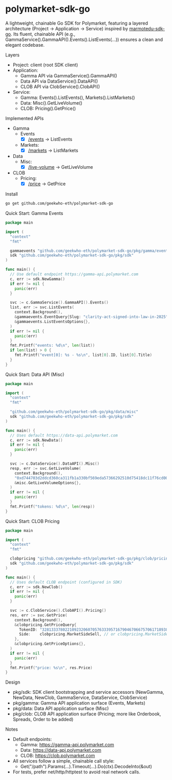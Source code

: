 # polymarket-sdk-go

A lightweight, chainable Go SDK for Polymarket, featuring a layered architecture (Project → Application → Service) inspired by [marmotedu-sdk-go](https://github.com/marmotedu/marmotedu-sdk-go). Its fluent, chainable API (e.g., GammaService().GammaAPI().Events().ListEvents(...)) ensures a clean and elegant codebase.

Layers
- Project: client (root SDK client)
- Application:
  - Gamma API via GammaService().GammaAPI()
  - Data API via DataService().DataAPI()
  - CLOB API via ClobService().ClobAPI()
- Service:
  - Gamma: Events().ListEvents(), Markets().ListMarkets()
  - Data: Misc().GetLiveVolume()
  - CLOB: Pricing().GetPrice()

Implemented APIs
- Gamma
  - Events
    - [x]  [/events](https://docs.polymarket.com/api-reference/events/list-events) -> ListEvents
  - Markets:
    - [x] [/markets](https://docs.polymarket.com/api-reference/markets/list-markets) -> ListMarkets
- Data
  - Misc:
    - [x] [/live-volume](https://docs.polymarket.com/api-reference/misc/get-live-volume-for-an-event) -> GetLiveVolume
- CLOB
  - Pricing:
    - [x] [/price](https://docs.polymarket.com/api-reference/pricing/get-market-price) -> GetPrice

Install
```bash
go get github.com/geekwho-eth/polymarket-sdk-go
```

Quick Start: Gamma Events
```go
package main

import (
  "context"
  "fmt"

  gammaevents "github.com/geekwho-eth/polymarket-sdk-go/pkg/gamma/events"
  sdk "github.com/geekwho-eth/polymarket-sdk-go/pkg/sdk"
)

func main() {
  // Use default endpoint https://gamma-api.polymarket.com
  c, err := sdk.NewGamma()
  if err != nil {
    panic(err)
  }

  svc := c.GammaService().GammaAPI().Events()
  list, err := svc.ListEvents(
    context.Background(),
    &gammaevents.EventQuery{Slug: "clarity-act-signed-into-law-in-2025"},
    &gammaevents.ListEventsOptions{},
  )
  if err != nil {
    panic(err)
  }
  fmt.Printf("events: %d\n", len(list))
  if len(list) > 0 {
    fmt.Printf("event[0]: %s - %s\n", list[0].ID, list[0].Title)
  }
}
```

Quick Start: Data API (Misc)
```go
package main

import (
  "context"
  "fmt"

  "github.com/geekwho-eth/polymarket-sdk-go/pkg/data/misc"
  sdk "github.com/geekwho-eth/polymarket-sdk-go/pkg/sdk"
)

func main() {
  // Uses default https://data-api.polymarket.com
  c, err := sdk.NewData()
  if err != nil {
    panic(err)
  }

  svc := c.DataService().DataAPI().Misc()
  resp, err := svc.GetLiveVolume(
    context.Background(),
    "0xd744703d2ddcd360ca311fb1a330bf569eda57366292510d75418dc11f76cd00",
    &misc.GetLiveVolumeOptions{},
  )
  if err != nil {
    panic(err)
  }
  fmt.Printf("tokens: %d\n", len(resp))
}
```

Quick Start: CLOB Pricing
```go
package main

import (
  "context"
  "fmt"

  clobpricing "github.com/geekwho-eth/polymarket-sdk-go/pkg/clob/pricing"
  sdk "github.com/geekwho-eth/polymarket-sdk-go/pkg/sdk"
)

func main() {
  // Uses default CLOB endpoint (configured in SDK)
  c, err := sdk.NewClob()
  if err != nil {
    panic(err)
  }

  svc := c.ClobService().ClobAPI().Pricing()
  res, err := svc.GetPrice(
    context.Background(),
    &clobpricing.GetPriceQuery{
      TokenID: "32813337802210923206070576333957167904670667570617189383542552986489903253171",
      Side:    clobpricing.MarketSideSell, // or clobpricing.MarketSideBuy
    },
    &clobpricing.GetPriceOptions{},
  )
  if err != nil {
    panic(err)
  }
  fmt.Printf("price: %s\n", res.Price)
}
```

Design
- pkg/sdk: SDK client bootstrapping and service accessors (NewGamma, NewData, NewClob, GammaService, DataService, ClobService)
- pkg/gamma: Gamma API application surface (Events, Markets)
- pkg/data: Data API application surface (Misc)
- pkg/clob: CLOB API application surface (Pricing; more like Orderbook, Spreads, Order to be added)

Notes
- Default endpoints:
  - Gamma: https://gamma-api.polymarket.com
  - Data: https://data-api.polymarket.com
  - CLOB: https://clob.polymarket.com
- All services follow a simple, chainable call style:
  - Get("/path").Params(...).Timeout(...).Do(ctx).DecodeInto(&out)
- For tests, prefer net/http/httptest to avoid real network calls.
